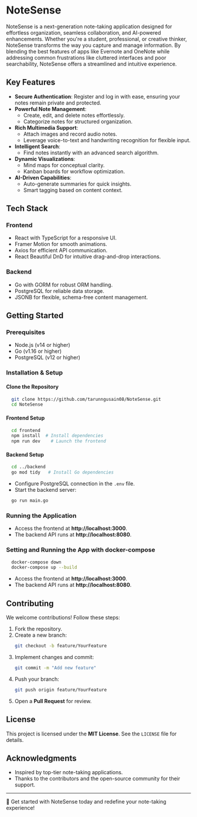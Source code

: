 # NoteSense

NoteSense is a next-generation note-taking application designed for effortless organization, seamless collaboration, and AI-powered enhancements. Whether you're a student, professional, or creative thinker, NoteSense transforms the way you capture and manage information. By blending the best features of apps like Evernote and OneNote while addressing common frustrations like cluttered interfaces and poor searchability, NoteSense offers a streamlined and intuitive experience.

## Key Features

- **Secure Authentication**: Register and log in with ease, ensuring your notes remain private and protected.
- **Powerful Note Management**:
  - Create, edit, and delete notes effortlessly.
  - Categorize notes for structured organization.
- **Rich Multimedia Support**:
  - Attach images and record audio notes.
  - Leverage voice-to-text and handwriting recognition for flexible input.
- **Intelligent Search**:
  - Find notes instantly with an advanced search algorithm.
- **Dynamic Visualizations**:
  - Mind maps for conceptual clarity.
  - Kanban boards for workflow optimization.
- **AI-Driven Capabilities**:
  - Auto-generate summaries for quick insights.
  - Smart tagging based on content context.

## Tech Stack

### **Frontend**
- React with TypeScript for a responsive UI.
- Framer Motion for smooth animations.
- Axios for efficient API communication.
- React Beautiful DnD for intuitive drag-and-drop interactions.

### **Backend**
- Go with GORM for robust ORM handling.
- PostgreSQL for reliable data storage.
- JSONB for flexible, schema-free content management.

## Getting Started

### **Prerequisites**
- Node.js (v14 or higher)
- Go (v1.16 or higher)
- PostgreSQL (v12 or higher)

### **Installation & Setup**

#### **Clone the Repository**
```bash
  git clone https://github.com/tarunngusain08/NoteSense.git
  cd NoteSense
```

#### **Frontend Setup**
```bash
  cd frontend
  npm install  # Install dependencies
  npm run dev    # Launch the frontend
```

#### **Backend Setup**
```bash
  cd ../backend
  go mod tidy   # Install Go dependencies
```
- Configure PostgreSQL connection in the `.env` file.
- Start the backend server:
```bash
  go run main.go
```

### **Running the Application**
- Access the frontend at **http://localhost:3000**.
- The backend API runs at **http://localhost:8080**.

### **Setting and Running the App with docker-compose**
```bash
  docker-compose down
  docker-compose up --build
```
- Access the frontend at **http://localhost:3000**.
- The backend API runs at **http://localhost:8080**.

## Contributing
We welcome contributions! Follow these steps:
1. Fork the repository.
2. Create a new branch:
   ```bash
   git checkout -b feature/YourFeature
   ```
3. Implement changes and commit:
   ```bash
   git commit -m "Add new feature"
   ```
4. Push your branch:
   ```bash
   git push origin feature/YourFeature
   ```
5. Open a **Pull Request** for review.

## License
This project is licensed under the **MIT License**. See the `LICENSE` file for details.

## Acknowledgments
- Inspired by top-tier note-taking applications.
- Thanks to the contributors and the open-source community for their support.

---

🚀 Get started with NoteSense today and redefine your note-taking experience!

